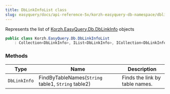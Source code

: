 ```yaml
---
title: DbLinkInfoList class
slug: easyquery/docs/api-reference-5x/korzh-easyquery-db-namespace/dblinkinfolist-class
---
```



Represents the list of [Korzh.EasyQuery.Db.DbLinkInfo](/api-reference-5x/korzh-easyquery-db-namespace/dblinkinfo-class) objects
```csharp
public class Korzh.EasyQuery.Db.DbLinkInfoList
    : Collection<DbLinkInfo>, IList<DbLinkInfo>, ICollection<DbLinkInfo>, IEnumerable<DbLinkInfo>, IEnumerable, IList, ICollection, IReadOnlyList<DbLinkInfo>, IReadOnlyCollection<DbLinkInfo>

```

### Methods

| Type | Name | Description | 
| --- | --- | --- | 
| `DbLinkInfo` | FindByTableNames(`String` table1, `String` table2) | Finds the link by table names. |